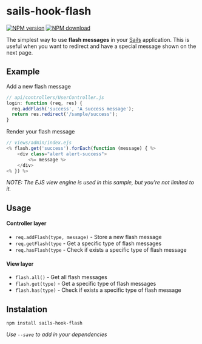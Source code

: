 # sails-hook-flash

[npm-url]: https://npmjs.org/package/sails-hook-flash

[![NPM version](https://img.shields.io/npm/v/sails-hook-flash.svg?style=flat)][npm-url]
[![NPM download](https://img.shields.io/npm/dm/sails-hook-flash.svg?style=flat)][npm-url]

The simplest way to use **flash messages** in your [Sails](http://sailsjs.org) application. This is useful when you want to redirect and have a special message shown on the next page.


## Example

Add a new flash message
```js
// api/controllers/UserController.js
login: function (req, res) {
  req.addFlash('success', 'A success message');
  return res.redirect('/sample/success');
}
```

Render your flash message
```js
// views/admin/index.ejs
<% flash.get('success').forEach(function (message) { %>
    <div class="alert alert-success">
        <%= message %>
    </div>
<% }) %>
```
*NOTE: The EJS view engine is used in this sample, but you're not limited to it.*


## Usage

#### Controller layer
* `req.addFlash(type, message)` - Store a new flash message
* `req.getFlash(type`           - Get a specific type of flash messages
* `req.hasFlash(type`           - Check if exists a specific type of flash message

#### View layer
* `flash.all()`     - Get all flash messages
* `flash.get(type)` - Get a specific type of flash messages
* `flash.has(type)` - Check if exists a specific type of flash message


## Instalation

```
npm install sails-hook-flash
```
*Use `--save` to add in your dependencies*
